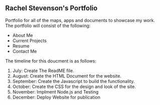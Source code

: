 ## Rachel Stevenson's Portfolio 
Portfolio for all of the maps, apps and documents to showcase my work. 
The portfolio will consist of the following: 
<div class = "title"> 
<ul>
  <li>About Me</li> 
  <li>Current Projects</li> 
  <li>Resume</li>  <li>Contact Me</li>
  </div> </ul>
  <div class= "timeline">
  <p>The timeline for this doucment is as follows: </p>
  <ol>
 <li> July: Create The ReadME file.</li>
 <li> August: Create the HTML Document for the website.</li> 
 <li> September: Create the Javascript to build the functionality. </li>
 <li> October:  Create the CSS for the design and look of the site.</li> 
 <li> November: Implment Node.js and Testing </li> 
 <li> December: Deploy Website for publication</li> 
  </ol>
